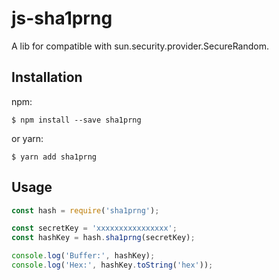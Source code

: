 # js-sha1prng

A lib for compatible with sun.security.provider.SecureRandom.

## Installation

npm:
```shell
$ npm install --save sha1prng
```

or yarn:
```shell
$ yarn add sha1prng
```

## Usage

```javascript
const hash = require('sha1prng');

const secretKey = 'xxxxxxxxxxxxxxxx';
const hashKey = hash.sha1prng(secretKey);

console.log('Buffer:', hashKey);
console.log('Hex:', hashKey.toString('hex'));
```

